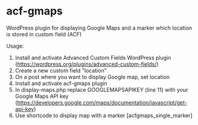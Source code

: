 # acf-gmaps
WordPress plugin for displaying Google Maps and a marker which location is stored in custom field (ACF)

Usage:
  1. Install and activate Advanced Custom Fields WordPress plugin (https://wordpress.org/plugins/advanced-custom-fields/)
  2. Create a new custom field "location"
  3. On a post where you want to display Google map, set location
  4. Install and activate acf-gmaps plugin
  5. In display-maps.php replace GOOGLEMAPSAPIKEY (line 11) with your Google Maps API key (https://developers.google.com/maps/documentation/javascript/get-api-key)
  5. Use shortcode to display map with a marker [acfgmaps_single_marker]
